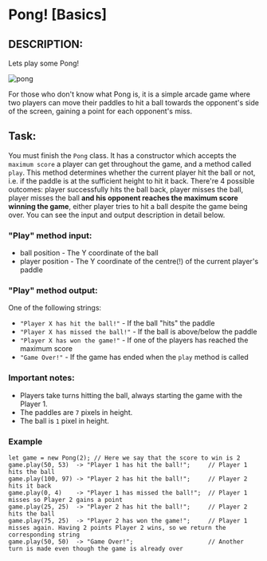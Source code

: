 # Pong! [Basics]
## DESCRIPTION:
Lets play some Pong!

![pong](http://gifimage.net/wp-content/uploads/2017/08/pong-gif-3.gif)

For those who don't know what Pong is, it is a simple arcade game where two players can move their paddles to hit a ball towards the opponent's side of the screen, gaining a point for each opponent's miss. 

## Task:
You must finish the `Pong` class. It has a constructor which accepts the `maximum score` a player can get throughout the game, and a method called `play`. This method determines whether the current player hit the ball or not, i.e. if the paddle is at the sufficient height to hit it back. There're 4 possible outcomes: player successfully hits the ball back, player misses the ball, player misses the ball **and his opponent reaches the maximum score winning the game**, either player tries to hit a ball despite the game being over. You can see the input and output description in detail below.

### "Play" method input:
- ball position - The Y coordinate of the ball
- player position - The Y coordinate of the centre(!) of the current player's paddle
### "Play" method output:
One of the following strings:

- `"Player X has hit the ball!"` - If the ball "hits" the paddle
- `"Player X has missed the ball!"` - If the ball is above/below the paddle
- `"Player X has won the game!"` - If one of the players has reached the maximum score
- `"Game Over!"` - If the game has ended when the `play` method is called
### Important notes:
- Players take turns hitting the ball, always starting the game with the Player 1.
- The paddles are `7` pixels in height.
- The ball is `1` pixel in height.
### Example
```
let game = new Pong(2); // Here we say that the score to win is 2
game.play(50, 53)  -> "Player 1 has hit the ball!";     // Player 1 hits the ball
game.play(100, 97) -> "Player 2 has hit the ball!";     // Player 2 hits it back
game.play(0, 4)    -> "Player 1 has missed the ball!";  // Player 1 misses so Player 2 gains a point
game.play(25, 25)  -> "Player 2 has hit the ball!";     // Player 2 hits the ball
game.play(75, 25)  -> "Player 2 has won the game!";     // Player 1 misses again. Having 2 points Player 2 wins, so we return the corresponding string
game.play(50, 50)  -> "Game Over!";                     // Another turn is made even though the game is already over
```
